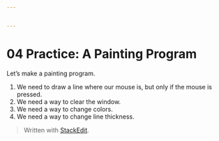 ```yaml
---


---
```


<h1 id="practice-a-painting-program">04 Practice: A Painting Program</h1>
<p>Let’s make a painting program.</p>
<ol>
<li>We need to draw a line where our mouse is, but only if the mouse is pressed.</li>
<li>We need a way to clear the window.</li>
<li>We need a way to change colors.</li>
<li>We need a way to change line thickness.</li>
</ol>
<blockquote>
<p>Written with <a href="https://stackedit.io/">StackEdit</a>.</p>
</blockquote>

